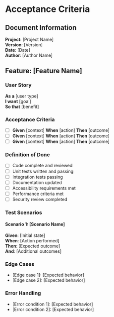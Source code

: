 # Acceptance Criteria

## Document Information
**Project**: [Project Name]  
**Version**: [Version]  
**Date**: [Date]  
**Author**: [Author Name]

## Feature: [Feature Name]

### User Story
**As a** [user type]  
**I want** [goal]  
**So that** [benefit]

### Acceptance Criteria
- [ ] **Given** [context] **When** [action] **Then** [outcome]
- [ ] **Given** [context] **When** [action] **Then** [outcome]
- [ ] **Given** [context] **When** [action] **Then** [outcome]

### Definition of Done
- [ ] Code complete and reviewed
- [ ] Unit tests written and passing
- [ ] Integration tests passing
- [ ] Documentation updated
- [ ] Accessibility requirements met
- [ ] Performance criteria met
- [ ] Security review completed

### Test Scenarios

#### Scenario 1: [Scenario Name]
**Given**: [Initial state]  
**When**: [Action performed]  
**Then**: [Expected outcome]  
**And**: [Additional outcomes]

### Edge Cases
- [Edge case 1]: [Expected behavior]
- [Edge case 2]: [Expected behavior]

### Error Handling
- [Error condition 1]: [Expected behavior]
- [Error condition 2]: [Expected behavior]
